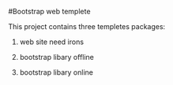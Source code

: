 #Bootstrap web templete

This project contains three templetes packages:

1. web site need irons

2. bootstrap libary offline

3. bootstrap libary online


